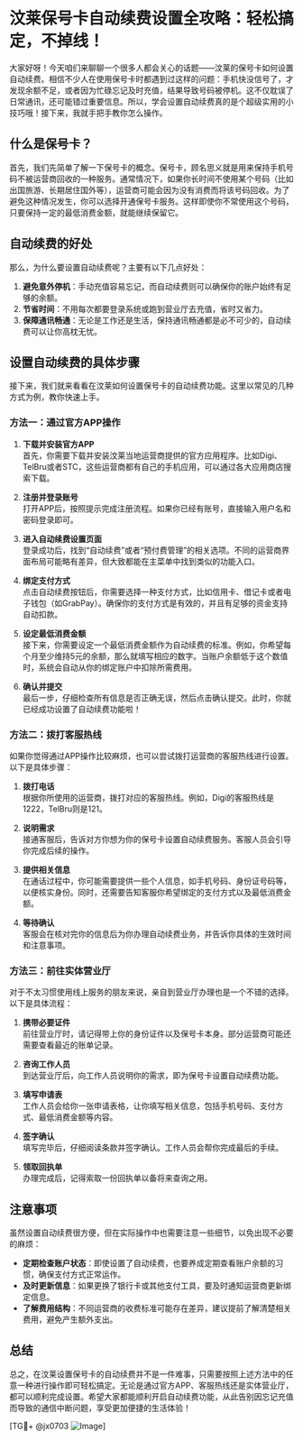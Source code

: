 # 汶莱保号卡自动续费设置全攻略：轻松搞定，不掉线！

大家好呀！今天咱们来聊聊一个很多人都会关心的话题——汶莱的保号卡如何设置自动续费。相信不少人在使用保号卡时都遇到过这样的问题：手机快没信号了，才发现余额不足，或者因为忙碌忘记及时充值，结果导致号码被停机。这不仅耽误了日常通讯，还可能错过重要信息。所以，学会设置自动续费真的是个超级实用的小技巧哦！接下来，我就手把手教你怎么操作。

## 什么是保号卡？

首先，我们先简单了解一下保号卡的概念。保号卡，顾名思义就是用来保持手机号码不被运营商回收的一种服务。通常情况下，如果你长时间不使用某个号码（比如出国旅游、长期居住国外等），运营商可能会因为没有消费而将该号码回收。为了避免这种情况发生，你可以选择开通保号卡服务。这样即使你不常使用这个号码，只要保持一定的最低消费金额，就能继续保留它。

## 自动续费的好处

那么，为什么要设置自动续费呢？主要有以下几点好处：

1. **避免意外停机**：手动充值容易忘记，而自动续费则可以确保你的账户始终有足够的余额。
2. **节省时间**：不用每次都要登录系统或跑到营业厅去充值，省时又省力。
3. **保障通讯畅通**：无论是工作还是生活，保持通讯畅通都是必不可少的，自动续费可以让你高枕无忧。

## 设置自动续费的具体步骤

接下来，我们就来看看在汶莱如何设置保号卡的自动续费功能。这里以常见的几种方式为例，教你快速上手。

### 方法一：通过官方APP操作

1. **下载并安装官方APP**  
   首先，你需要下载并安装汶莱当地运营商提供的官方应用程序。比如Digi、TelBru或者STC，这些运营商都有自己的手机应用，可以通过各大应用商店搜索下载。

2. **注册并登录账号**  
   打开APP后，按照提示完成注册流程。如果你已经有账号，直接输入用户名和密码登录即可。

3. **进入自动续费设置页面**  
   登录成功后，找到“自动续费”或者“预付费管理”的相关选项。不同的运营商界面布局可能略有差异，但大致都能在主菜单中找到类似的功能入口。

4. **绑定支付方式**  
   点击自动续费按钮后，你需要选择一种支付方式，比如信用卡、借记卡或者电子钱包（如GrabPay）。确保你的支付方式是有效的，并且有足够的资金支持自动扣款。

5. **设定最低消费金额**  
   接下来，你需要设定一个最低消费金额作为自动续费的标准。例如，你希望每个月至少维持5元的余额，那么就填写相应的数字。当账户余额低于这个数值时，系统会自动从你的绑定账户中扣除所需费用。

6. **确认并提交**  
   最后一步，仔细检查所有信息是否正确无误，然后点击确认提交。此时，你就已经成功设置了自动续费功能啦！

### 方法二：拨打客服热线

如果你觉得通过APP操作比较麻烦，也可以尝试拨打运营商的客服热线进行设置。以下是具体步骤：

1. **拨打电话**  
   根据你所使用的运营商，拨打对应的客服热线。例如，Digi的客服热线是1222，TelBru则是121。

2. **说明需求**  
   接通客服后，告诉对方你想为你的保号卡设置自动续费服务。客服人员会引导你完成后续的操作。

3. **提供相关信息**  
   在通话过程中，你可能需要提供一些个人信息，如手机号码、身份证号码等，以便核实身份。同时，还需要告知客服你希望绑定的支付方式以及最低消费金额。

4. **等待确认**  
   客服会在核对完你的信息后为你办理自动续费业务，并告诉你具体的生效时间和注意事项。

### 方法三：前往实体营业厅

对于不太习惯使用线上服务的朋友来说，亲自到营业厅办理也是一个不错的选择。以下是具体流程：

1. **携带必要证件**  
   前往营业厅时，请记得带上你的身份证件以及保号卡本身。部分运营商可能还需要查看最近的账单记录。

2. **咨询工作人员**  
   到达营业厅后，向工作人员说明你的需求，即为保号卡设置自动续费功能。

3. **填写申请表**  
   工作人员会给你一张申请表格，让你填写相关信息，包括手机号码、支付方式、最低消费金额等内容。

4. **签字确认**  
   填写完毕后，仔细阅读条款并签字确认。工作人员会帮你完成最后的手续。

5. **领取回执单**  
   办理完成后，记得索取一份回执单以备将来查询之用。

## 注意事项

虽然设置自动续费很方便，但在实际操作中也需要注意一些细节，以免出现不必要的麻烦：

- **定期检查账户状态**：即使设置了自动续费，也要养成定期查看账户余额的习惯，确保支付方式正常运作。
- **及时更新信息**：如果更换了银行卡或其他支付工具，要及时通知运营商更新绑定信息。
- **了解费用结构**：不同运营商的收费标准可能存在差异，建议提前了解清楚相关费用，避免产生额外支出。

## 总结

总之，在汶莱设置保号卡的自动续费并不是一件难事，只需要按照上述方法中的任意一种进行操作即可轻松搞定。无论是通过官方APP、客服热线还是实体营业厅，都可以顺利完成设置。希望大家都能顺利开启自动续费功能，从此告别因忘记充值而导致的通信中断问题，享受更加便捷的生活体验！

[TG💪+ @jx0703 ![Image](https://github.com/user-attachments/assets/dbca1d08-cadb-493c-b0ec-ad6f7a83f270)]